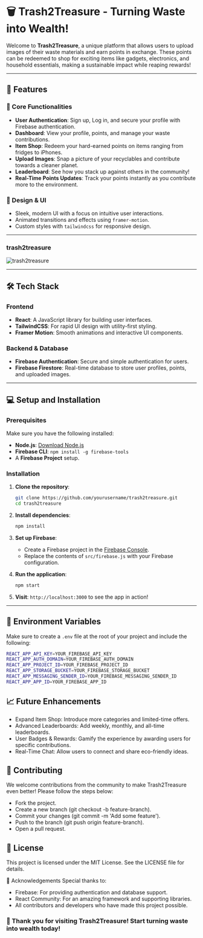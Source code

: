 # 🗑️ Trash2Treasure - Turning Waste into Wealth!

Welcome to **Trash2Treasure**, a unique platform that allows users to upload images of their waste materials and earn points in exchange. These points can be redeemed to shop for exciting items like gadgets, electronics, and household essentials, making a sustainable impact while reaping rewards!

---

## 🚀 Features

### 🎯 Core Functionalities
- **User Authentication**: Sign up, Log in, and secure your profile with Firebase authentication.
- **Dashboard**: View your profile, points, and manage your waste contributions.
- **Item Shop**: Redeem your hard-earned points on items ranging from fridges to iPhones.
- **Upload Images**: Snap a picture of your recyclables and contribute towards a cleaner planet.
- **Leaderboard**: See how you stack up against others in the community!
- **Real-Time Points Updates**: Track your points instantly as you contribute more to the environment.

### 🎨 Design & UI
- Sleek, modern UI with a focus on intuitive user interactions.
- Animated transitions and effects using `framer-motion`.
- Custom styles with `tailwindcss` for responsive design.

---

### trash2treasure
![trash2treasure]([https://via.placeholder.com/600x300?text=Dashboard+Screenshot](https://encrypted-tbn0.gstatic.com/images?q=tbn:ANd9GcQsE07600fLB-Zv0YnSta5C5CeqB7LdKwMWYQ&s))

---

## 🛠️ Tech Stack

### Frontend
- **React**: A JavaScript library for building user interfaces.
- **TailwindCSS**: For rapid UI design with utility-first styling.
- **Framer Motion**: Smooth animations and interactive UI components.

### Backend & Database
- **Firebase Authentication**: Secure and simple authentication for users.
- **Firebase Firestore**: Real-time database to store user profiles, points, and uploaded images.

---

## 💻 Setup and Installation

### Prerequisites
Make sure you have the following installed:
- **Node.js**: [Download Node.js](https://nodejs.org/en/)
- **Firebase CLI**: `npm install -g firebase-tools`
- A **Firebase Project** setup.

### Installation
1. **Clone the repository**:
    ```bash
    git clone https://github.com/yourusername/trash2treasure.git
    cd trash2treasure
    ```

2. **Install dependencies**:
    ```bash
    npm install
    ```

3. **Set up Firebase**:
   - Create a Firebase project in the [Firebase Console](https://console.firebase.google.com/).
   - Replace the contents of `src/firebase.js` with your Firebase configuration.

4. **Run the application**:
    ```bash
    npm start
    ```

5. **Visit**: `http://localhost:3000` to see the app in action!

---

## 📂 Environment Variables
Make sure to create a `.env` file at the root of your project and include the following:

```bash
REACT_APP_API_KEY=YOUR_FIREBASE_API_KEY
REACT_APP_AUTH_DOMAIN=YOUR_FIREBASE_AUTH_DOMAIN
REACT_APP_PROJECT_ID=YOUR_FIREBASE_PROJECT_ID
REACT_APP_STORAGE_BUCKET=YOUR_FIREBASE_STORAGE_BUCKET
REACT_APP_MESSAGING_SENDER_ID=YOUR_FIREBASE_MESSAGING_SENDER_ID
REACT_APP_APP_ID=YOUR_FIREBASE_APP_ID
```
## 📈 Future Enhancements
- Expand Item Shop: Introduce more categories and limited-time offers.
- Advanced Leaderboards: Add weekly, monthly, and all-time leaderboards.
- User Badges & Rewards: Gamify the experience by awarding users for specific contributions.
- Real-Time Chat: Allow users to connect and share eco-friendly ideas.

## 🤝 Contributing
We welcome contributions from the community to make Trash2Treasure even better! Please follow the steps below:

- Fork the project.
- Create a new branch (git checkout -b feature-branch).
- Commit your changes (git commit -m 'Add some feature').
- Push to the branch (git push origin feature-branch).
- Open a pull request.

## 📄 License
This project is licensed under the MIT License. See the LICENSE file for details.

🙌 Acknowledgements
Special thanks to:

- Firebase: For providing authentication and database support.
- React Community: For an amazing framework and supporting libraries.
- All contributors and developers who have made this project possible.

### 🎉 Thank you for visiting Trash2Treasure! Start turning waste into wealth today!
